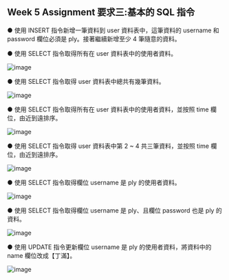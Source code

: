 Week 5 Assignment 要求三:基本的 SQL 指令
-----


  ● 使用 INSERT 指令新增一筆資料到 user 資料表中，這筆資料的 username 和 password 欄位必須是 ply。接著繼續新增至少 4 筆隨意的資料。

  ● 使用 SELECT 指令取得所有在 user 資料表中的使用者資料。

  ![image](https://user-images.githubusercontent.com/77286388/112092774-27619900-8bd3-11eb-9f28-0f0529a2a5df.png)

  ● 使用 SELECT 指令取得 user 資料表中總共有幾筆資料。

  ![image](https://user-images.githubusercontent.com/77286388/112093355-3ac13400-8bd4-11eb-8486-d48a0be1939b.png)

  ● 使用 SELECT 指令取得所有在 user 資料表中的使用者資料，並按照 time 欄位，由近到遠排序。
  
  ![image](https://user-images.githubusercontent.com/77286388/112093866-26ca0200-8bd5-11eb-94cf-c705f464e005.png)


  ● 使用 SELECT 指令取得 user 資料表中第 2 ~ 4 共三筆資料，並按照 time 欄位，由近到遠排序。
  
  ![image](https://user-images.githubusercontent.com/77286388/112094477-4c0b4000-8bd6-11eb-84fd-6f35f244e00c.png)
  
  ● 使用 SELECT 指令取得欄位 username 是 ply 的使用者資料。
  
  ![image](https://user-images.githubusercontent.com/77286388/112094603-955b8f80-8bd6-11eb-9f83-be1f600cc71e.png)
  
  ● 使用 SELECT 指令取得欄位 username 是 ply、且欄位 password 也是 ply 的資料。
  
  ![image](https://user-images.githubusercontent.com/77286388/112094982-bcb25c80-8bd6-11eb-8630-e3948f5a291b.png)

  ● 使用 UPDATE 指令更新欄位 username 是 ply 的使用者資料，將資料中的 name 欄位改成【丁滿】。

  ![image](https://user-images.githubusercontent.com/77286388/112095544-a789fd80-8bd7-11eb-89cd-caaff0b915de.png)
  
  

